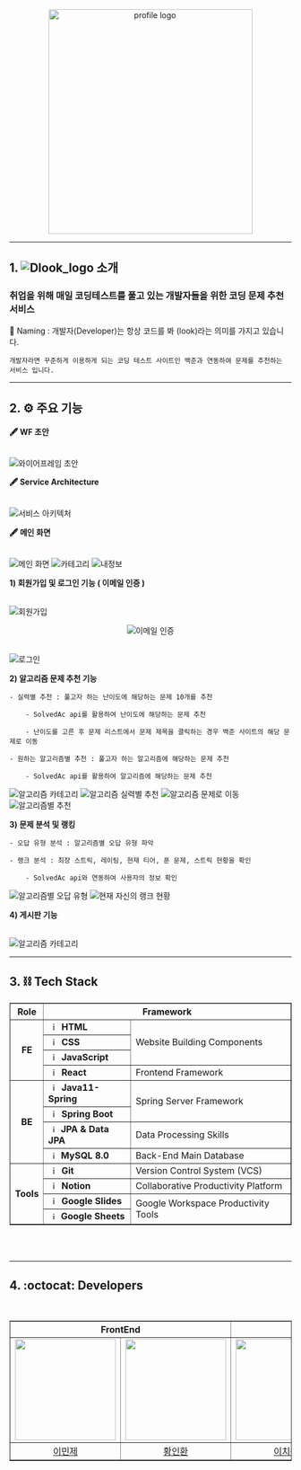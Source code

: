 <div align="center">
    <img src="./Assets/img/Dlook_image.png" width = 85% height=400vh alt="profile logo">
</div>

------------------------------------------

## 1. ![Dlook_logo](./Assets/img/Dlook_logo.png) 소개

  ### **취업을 위해 매일 코딩테스트를 풀고 있는 개발자들을 위한 코딩 문제 추천 서비스**

  🌊 Naming : 개발자(Developer)는 항상 코드를 봐 (look)라는 의미를 가지고 있습니다.
  
    개발자라면 꾸준하게 이용하게 되는 코딩 테스트 사이트인 백준과 연동하여 문제를 추천하는 서비스 입니다.

------------------------------------------------------

## 2. ⚙️ 주요 기능

**🖋 WF 초안** <br/><br/>

  ![와이어프레임 초안](./Assets/img/Dlook_wireframe.png)


**🖋 Service Architecture** <br/><br/>

  ![서비스 아키텍처](./Assets/img/Dlook_architecture.png)


**🖋 메인 화면** <br/><br/>

  ![메인 화면](./Assets/img/Dlook_main.png)
  ![카테고리](./Assets/img/Dlook_category.png)
  ![내정보](./Assets/img/Dlook_information.png)


**1) 회원가입 및 로그인 기능 ( 이메일 인증 )** <br/><br/>
  
  ![회원가입](./Assets/img/Dlook_login.png)

  <div align="center">
    <img src="./Assets/img/Dlook_email.png" alt="이메일 인증">
  </div><br/>

  ![로그인](./Assets/img/Dlook_join.png)


**2) 알고리즘 문제 추천 기능**

    - 실력별 추천 : 풀고자 하는 난이도에 해당하는 문제 10개를 추천
    
        - SolvedAc api를 활용하여 난이도에 해당하는 문제 추천

        - 난이도를 고른 후 문제 리스트에서 문제 제목을 클릭하는 경우 백준 사이트의 해당 문제로 이동

    - 원하는 알고리즘별 추천 : 풀고자 하는 알고리즘에 해당하는 문제 추천
    
        - SolvedAc api를 활용하여 알고리즘에 해당하는 문제 추천

  ![알고리즘 카테고리](./Assets/img/Dlook_algorithm_category.png)
  ![알고리즘 실력별 추천](./Assets/img/Dlook_algorithm_level.png)
  ![알고리즘 문제로 이동](./Assets/img/Dlook_problem.png)
  ![알고리즘별 추천](./Assets/img/Dlook_algorithm.png)


**3) 문제 분석 및 랭킹**

    - 오답 유형 분석 : 알고리즘별 오답 유형 파악

    - 랭크 분석 : 최장 스트릭, 레이팅, 현재 티어, 푼 문제, 스트릭 현황을 확인
    
        - SolvedAc api와 연동하여 사용자의 정보 확인

  ![알고리즘별 오답 유형](./Assets/img/Dlook_algorithm_analyze.png)
  ![현재 자신의 랭크 현황](./Assets/img/Dlook_rank_analyze.png)


**4) 게시판 기능** <br/><br/>

  ![알고리즘 카테고리](./Assets/img/Dlook_boards.png)

------------------------------------------------------

## 3. ⛓ Tech Stack

<div align="center">
    <table border=""4>
        <th align="center">Role</th>
        <th style="text-align : center;" colspan="2">Framework</th>
        <!-- FrontEnd Stack -->
        <tr>
            <td rowspan="4" align="center"><b>FE</td>
            <td><img src="https://github.com/noxknow/Java_study/assets/122594223/60b9eb2f-a59b-4c2f-9cfd-cbf70ded94a8" width="15px" alt="_icon" />&nbsp;&nbsp;<b>HTML</td>
            <td rowspan="3">Website Building Components</td>
        </tr>
        <tr>
            <td><img src="https://github.com/noxknow/Java_study/assets/122594223/15e86c4f-497f-417c-93b3-df11584f5790" width="15px" alt="_icon" />&nbsp;&nbsp;<b>CSS</td>
        </tr>
        <tr>
            <td><img src="https://github.com/noxknow/Java_study/assets/122594223/c9876d0b-0488-47f4-ade4-2bf81aa0c688" width="15px" alt="_icon"/>&nbsp;&nbsp;<b>JavaScript</b></td>
        </tr>
        <tr>
            <td><img src="https://github.com/noxknow/Java_study/assets/122594223/25191325-930f-4e5e-a91d-fcbdc7214f9f" width="15px" alt="_icon" />&nbsp;&nbsp;<b>React</b></td>
            <td>Frontend Framework</tdi>
        </tr>
        <!-- Backend Stack -->
        <tr>
            <td rowspan="4" align="center"><b>BE</td>
            <td><img src="https://user-images.githubusercontent.com/112257466/209075018-0a1f7f14-a910-4d16-a4e4-51929b99e1ae.png" width="15px" alt="_icon" />&nbsp;&nbsp;<b>Java11-Spring</td>
            <td rowspan="2">Spring Server Framework</td>
        </tr>
        <tr>
            <td><img src="https://user-images.githubusercontent.com/112257466/209075280-78be8487-7d6a-485c-92a8-d6677f0caab9.png" width="15px" alt="_icon" />&nbsp;&nbsp;<b>Spring Boot</td>
            <tr>
            <td><img src="https://user-images.githubusercontent.com/112257466/209076523-777fe02a-455f-48a0-a4b1-aeb9fff17b10.png" width="14px" alt="_icon" />&nbsp;&nbsp;<b>JPA & Data JPA</td>
            <td rowspan=1>Data Processing Skills</td>
        </tr>
        <tr>
            <td><img src="https://user-images.githubusercontent.com/112257466/209078356-d9120e3d-9498-4ee4-a38d-139a263910f4.png" width="14px" alt="_icon" />&nbsp;&nbsp;<b>MySQL 8.0</td>
            <td>Back-End Main Database</td>
        </tr>     
        <!-- Tools --> 
        <tr>
            <td rowspan="4" align="center"><b>Tools</td>
            <td><img src="https://github.com/noxknow/Java_study/assets/122594223/11e27614-1338-4963-8630-44b8dbd4b6a4" width="15px" alt="_icon" />&nbsp;&nbsp;<b>Git</td>
            <td>Version Control System (VCS)</td>
        </tr>
        <tr>
            <td><img src="https://github.com/noxknow/Java_study/assets/122594223/b2883ee7-9efe-46d0-ac19-be48846c61e7" width="15px" alt="_icon" />&nbsp;&nbsp;<b>Notion</td>
            <td>Collaborative Productivity Platform</td>
        </tr>
        <tr>
            <td><img src="https://github.com/noxknow/Java_study/assets/122594223/0b33547c-2a94-40c8-893e-81eff4627055" width="15px" alt="_icon" />&nbsp;&nbsp;<b>Google Slides</td>
            <td rowspan="2">Google Workspace Productivity Tools</td>
            <tr>
            <td><img src="https://github.com/noxknow/Java_study/assets/122594223/0aec4756-4dd2-43a4-904c-69f92dae8b72" width="14px" alt="_icon" />&nbsp;&nbsp;<b>Google Sheets</td>
        </tr>
    </table>
</div>
<br/><br/>

------------------------------------------------------

## 4. :octocat: Developers

<br/>
<div align="center">
    <table border=""4 width="50%">
        <tr>
            <th style="text-align : center;" colspan="2">FrontEnd</th>
            <th style="text-align : center;" colspan="2">Backend</th>
        </tr>
        <tr>
            <td align="center"><a href="https://github.com/OlMinJe"><img src="https://avatars.githubusercontent.com/u/118544134?v=4" width="180px;" style="vertical-align:top" alt=""></td>
            <td align="center"><a href="https://github.com/loadraw"><img src="https://avatars.githubusercontent.com/u/134680900?v=4" width="180px;" style="vertical-align:top" alt=""></td>
            <td align="center"><a href="https://github.com/noxknow"><img src="https://avatars.githubusercontent.com/u/122594223?v=4" width="180px;" style="vertical-align:top" alt=""></td>
            <td align="center"><a href="https://github.com/gyuonnn"><img src="https://avatars.githubusercontent.com/u/129468485?v=4" width="180px;" style="vertical-align:top" alt=""></td>
        </tr>
        <tr>
            <td align="center"><a href="https://github.com/OlMinJe">이민제</td>
            <td align="center"><a href="https://github.com/loadraw">황인환</td>
            <td align="center"><a href="https://github.com/noxknow">이치왕</td>
            <td align="center"><a href="https://github.com/gyuonnn">윤규원</td>
        </tr>
    </table>
</div>